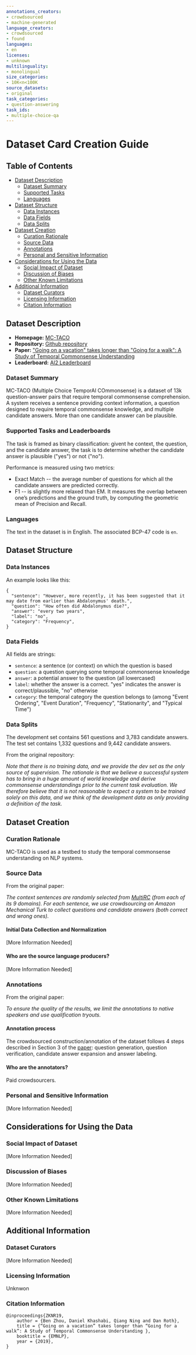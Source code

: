 ```yaml
---
annotations_creators:
- crowdsourced
- machine-generated
language_creators:
- crowdsourced
- found
languages:
- en
licenses:
- unknown
multilinguality:
- monolingual
size_categories:
- 10K<n<100K
source_datasets:
- original
task_categories:
- question-answering
task_ids:
- multiple-choice-qa
---
```


# Dataset Card Creation Guide

## Table of Contents
- [Dataset Description](#dataset-description)
  - [Dataset Summary](#dataset-summary)
  - [Supported Tasks](#supported-tasks-and-leaderboards)
  - [Languages](#languages)
- [Dataset Structure](#dataset-structure)
  - [Data Instances](#data-instances)
  - [Data Fields](#data-instances)
  - [Data Splits](#data-instances)
- [Dataset Creation](#dataset-creation)
  - [Curation Rationale](#curation-rationale)
  - [Source Data](#source-data)
  - [Annotations](#annotations)
  - [Personal and Sensitive Information](#personal-and-sensitive-information)
- [Considerations for Using the Data](#considerations-for-using-the-data)
  - [Social Impact of Dataset](#social-impact-of-dataset)
  - [Discussion of Biases](#discussion-of-biases)
  - [Other Known Limitations](#other-known-limitations)
- [Additional Information](#additional-information)
  - [Dataset Curators](#dataset-curators)
  - [Licensing Information](#licensing-information)
  - [Citation Information](#citation-information)

## Dataset Description

- **Homepage:** [MC-TACO](https://cogcomp.seas.upenn.edu/page/resource_view/125)
- **Repository:** [Github repository](https://github.com/CogComp/MCTACO)
- **Paper:** ["Going on a vacation" takes longer than "Going for a walk": A Study of Temporal Commonsense Understanding](https://arxiv.org/abs/1909.03065)
- **Leaderboard:** [AI2 Leaderboard](https://leaderboard.allenai.org/mctaco)

### Dataset Summary

MC-TACO (Multiple Choice TemporAl COmmonsense) is a dataset of 13k question-answer pairs that require temporal commonsense comprehension. A system receives a sentence providing context information, a question designed to require temporal commonsense knowledge, and multiple candidate answers. More than one candidate answer can be plausible.

### Supported Tasks and Leaderboards

The task is framed as binary classification: givent he context, the question, and the candidate answer, the task is to determine whether the candidate answer is plausible ("yes") or not ("no").

Performance is measured using two metrics:

- Exact Match -- the average number of questions for which all the candidate answers are predicted correctly.
- F1 -- is slightly more relaxed than EM. It measures the overlap between one’s predictions and the ground truth, by computing the geometric mean of Precision and Recall.

### Languages

The text in the dataset is in English. The associated BCP-47 code is `en`.

## Dataset Structure

### Data Instances

An example looks like this:

```
{
  "sentence": "However, more recently, it has been suggested that it may date from earlier than Abdalonymus' death.",
  "question": "How often did Abdalonymus die?",
  "answer": "every two years",
  "label": "no",
  "category": "Frequency",
}
```

### Data Fields

All fields are strings:
- `sentence`: a sentence (or context) on which the question is based
- `question`: a question querying some temporal commonsense knowledge
- `answer`: a potential answer to the question (all lowercased)
- `label`: whether the answer is a correct. "yes" indicates the answer is correct/plaussible, "no" otherwise
- `category`: the temporal category the question belongs to (among "Event Ordering", "Event Duration", "Frequency", "Stationarity", and "Typical Time")

### Data Splits

The development set contains 561 questions and 3,783 candidate answers. The test set contains 1,332 questions and 9,442 candidate answers.

From the original repository:

*Note that there is no training data, and we provide the dev set as the only source of supervision. The rationale is that we believe a successful system has to bring in a huge amount of world knowledge and derive commonsense understandings prior to the current task evaluation. We therefore believe that it is not reasonable to expect a system to be trained solely on this data, and we think of the development data as only providing a definition of the task.*

## Dataset Creation

### Curation Rationale

MC-TACO is used as a testbed to study the temporal commonsense understanding on NLP systems.

### Source Data

From the original paper:

*The context sentences are randomly selected from [MultiRC](https://www.aclweb.org/anthology/N18-1023/) (from each of its 9 domains). For each sentence, we use crowdsourcing on Amazon Mechanical Turk to collect questions and candidate answers (both correct and wrong ones).*

#### Initial Data Collection and Normalization

[More Information Needed]

#### Who are the source language producers?

[More Information Needed]

### Annotations

From the original paper:

*To ensure the quality of the results, we limit the annotations to native speakers and use qualification tryouts.*

#### Annotation process

The crowdsourced construction/annotation of the dataset follows 4 steps described in Section 3 of the [paper](https://arxiv.org/abs/1909.03065): question generation, question verification, candidate answer expansion and answer labeling.

#### Who are the annotators?

Paid crowdsourcers.

### Personal and Sensitive Information

[More Information Needed]

## Considerations for Using the Data

### Social Impact of Dataset

[More Information Needed]

### Discussion of Biases

[More Information Needed]

### Other Known Limitations

[More Information Needed]

## Additional Information

### Dataset Curators

[More Information Needed]

### Licensing Information

Unknwon

### Citation Information

```
@inproceedings{ZKNR19,
    author = {Ben Zhou, Daniel Khashabi, Qiang Ning and Dan Roth},
    title = {“Going on a vacation” takes longer than “Going for a walk”: A Study of Temporal Commonsense Understanding },
    booktitle = {EMNLP},
    year = {2019},
}
```
